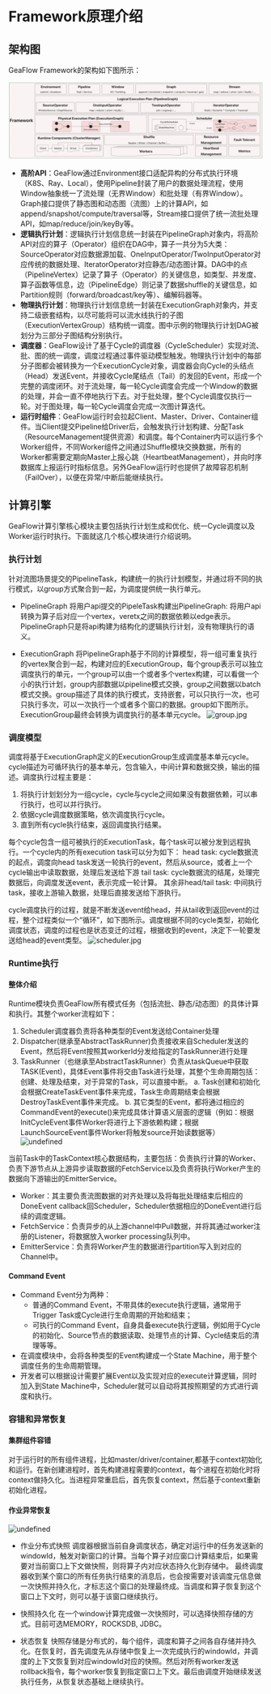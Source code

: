 # Framework原理介绍

## 架构图
GeaFlow Framework的架构如下图所示：

![framework_arch](../../static/img/framework_arch_new.png)
* **高阶API**：GeaFlow通过Environment接口适配异构的分布式执行环境（K8S、Ray、Local），使用Pipeline封装了用户的数据处理流程，使用Window抽象统一了流处理（无界Window）和批处理（有界Window）。Graph接口提供了静态图和动态图（流图）上的计算API，如append/snapshot/compute/traversal等，Stream接口提供了统一流批处理API，如map/reduce/join/keyBy等。
* **逻辑执行计划**：逻辑执行计划信息统一封装在PipelineGraph对象内，将高阶API对应的算子（Operator）组织在DAG中，算子一共分为5大类：SourceOperator对应数据源加载、OneInputOperator/TwoInputOperator对应传统的数据处理、IteratorOperator对应静态/动态图计算。DAG中的点（PipelineVertex）记录了算子（Operator）的关键信息，如类型、并发度、算子函数等信息，边（PipelineEdge）则记录了数据shuffle的关键信息，如Partition规则（forward/broadcast/key等）、编解码器等。
* **物理执行计划**：物理执行计划信息统一封装在ExecutionGraph对象内，并支持二级嵌套结构，以尽可能将可以流水线执行的子图（ExecutionVertexGroup）结构统一调度。图中示例的物理执行计划DAG被划分为三部分子图结构分别执行。
* **调度器**：GeaFlow设计了基于Cycle的调度器（CycleScheduler）实现对流、批、图的统一调度，调度过程通过事件驱动模型触发。物理执行计划中的每部分子图都会被转换为一个ExecutionCycle对象，调度器会向Cycle的头结点（Head）发送Event，并接收Cycle尾结点（Tail）的发回的Event，形成一个完整的调度闭环。对于流处理，每一轮Cycle调度会完成一个Window的数据的处理，并会一直不停地执行下去。对于批处理，整个Cycle调度仅执行一轮。对于图处理，每一轮Cycle调度会完成一次图计算迭代。
* **运行时组件**：GeaFlow运行时会拉起Client、Master、Driver、Container组件。当Client提交Pipeline给Driver后，会触发执行计划构建、分配Task（ResourceManagement提供资源）和调度。每个Container内可以运行多个Worker组件，不同Worker组件之间通过Shuffle模块交换数据，所有的Worker都需要定期向Master上报心跳（HeartbeatManagement），并向时序数据库上报运行时指标信息。另外GeaFlow运行时也提供了故障容忍机制（FailOver），以便在异常/中断后能继续执行。

## 计算引擎
GeaFlow计算引擎核心模块主要包括执行计划生成和优化、统一Cycle调度以及Worker运行时执行。下面就这几个核心模块进行介绍说明。

### 执行计划
针对流图场景提交的PipelineTask，构建统一的执行计划模型，并通过将不同的执行模式，以group方式聚合到一起，为调度提供统一执行单元。

* PipelineGraph
  将用户api提交的PipeleTask构建出PipelineGraph: 将用户api转换为算子后对应一个vertex，veretx之间的数据依赖以edge表示。PipelineGraph只是将api构建为结构化的逻辑执行计划，没有物理执行的语义。

* ExecutionGraph
  将PipelineGraph基于不同的计算模型，将一组可重复执行的vertex聚合到一起，构建对应的ExecutionGroup，每个group表示可以独立调度执行的单元，一个group可以由一个或者多个vertex构建，可以看做一个小的执行计划，group内部数据以pipeline模式交换，group之间数据以batch模式交换。group描述了具体的执行模式，支持嵌套，可以只执行一次，也可只执行多次，可以一次执行一个或者多个窗口的数据。group如下图所示。
  ExecutionGroup最终会转换为调度执行的基本单元cycle。
  ![group.jpg](../../static/img/framework_dag.jpeg)

### 调度模型
调度将基于ExecutionGraph定义的ExecutionGroup生成调度基本单元cycle。cycle描述为可循环执行的基本单元，包含输入，中间计算和数据交换，输出的描述。调度执行过程主要是：
1. 将执行计划划分为一组cycle，cycle与cycle之间如果没有数据依赖，可以串行执行，也可以并行执行。
2. 依据cycle调度数据策略，依次调度执行cycle。
3. 直到所有cycle执行结束，返回调度执行结果。

每个cycle包含一组可被执行的ExecutionTask，每个task可以被分发到远程执行。一个cycle内的所有execution task可以分为如下：
head task: cycle数据流的起点，调度向head task发送一轮执行的event，然后从source，或者上一个cycle输出中读取数据，处理后发送给下游
tail task: cycle数据流的结尾，处理完数据后，向调度发送event，表示完成一轮计算。
其余非head/tail task: 中间执行task，接收上游输入数据，处理后直接发送给下游执行。

cycle调度执行的过程，就是不断发送event给head，并从tail收到返回event的过程，整个过程类似一个“循环”，如下图所示。调度根据不同的cycle类型，初始化调度状态，调度的过程也是状态变迁的过程，根据收到的event，决定下一轮要发送给head的event类型。
![scheduler.jpg](../../static/img/framework_cyle.jpeg)

### Runtime执行
#### 整体介绍
Runtime模块负责GeaFlow所有模式任务（包括流批、静态/动态图）的具体计算和执行。其整个worker流程如下：
1. Scheduler调度器负责将各种类型的Event发送给Container处理
2. Dispatcher(继承至AbstractTaskRunner)负责接收来自Scheduler发送的Event，然后将Event按照其workerId分发给指定的TaskRunner进行处理
3. TaskRunner（也继承至AbstractTaskRunner）负责从taskQueue中获取TASK(Event)，具体Event事件将交由Task进行处理，其整个生命周期包括：创建、处理及结束，对于异常的Task，可以直接中断。
   a. Task创建和初始化会根据CreateTaskEvent事件来完成，Task生命周期结束会根据DestroyTaskEvent事件来完成。
   b. 其它类型的Event，都将通过相应的CommandEvent的execute()来完成具体计算语义层面的逻辑（例如：根据InitCycleEvent事件Worker将进行上下游依赖构建；根据LaunchSourceEvent事件Worker将触发source开始读数据等）
   ![undefined](../../static/img/framework_scheduler.png)

当前Task中的TaskContext核心数据结构，主要包括：负责执行计算的Worker、负责下游节点从上游异步读取数据的FetchService以及负责将执行Worker产生的数据向下游输出的EmitterService。
* Worker：其主要负责流图数据的对齐处理以及将每批处理结束后相应的DoneEvent callback回Scheduler，Scheduler依据相应的DoneEvent进行后续的调度逻辑。
* FetchService：负责异步的从上游channel中Pull数据，并将其通过worker注册的Listener，将数据放入worker processing队列中。
* EmitterService：负责将Worker产生的数据进行partition写入到对应的Channel中。

#### Command Event
* Command Event分为两种：
    * 普通的Command Event，不带具体的execute执行逻辑，通常用于Trigger Task或Cycle进行生命周期的开始和结束；
    * 可执行的Command Event，自身具备execute执行逻辑，例如用于Cycle的初始化、Source节点的数据读取、处理节点的计算、Cycle结束后的清理等等。
* 在调度模块中，会将各种类型的Event构建成一个State Machine，用于整个调度任务的生命周期管理。
* 开发者可以根据设计需要扩展Event以及实现对应的execute计算逻辑，同时加入到State Machine中，Scheduler就可以自动将其按照期望的方式进行调度和执行。

### 容错和异常恢复
#### 集群组件容错
对于运行时的所有组件进程，比如master/driver/container,都基于context初始化和运行。在新创建进程时，首先构建进程需要的context，每个进程在初始化时将context做持久化。当进程异常重启后，首先恢复context，然后基于context重新初始化进程。

#### 作业异常恢复
![undefined](../../static/img/framework_failover.jpeg)
* 作业分布式快照
  调度器根据当前自身调度状态，确定对运行中的任务发送新的windowId，触发对新窗口的计算。当每个算子对应窗口计算结束后，如果需要对当前窗口上下文做快照，则将算子内对应状态持久化到存储中。
  最终调度器收到某个窗口的所有任务执行结束的消息后，也会按需要对该调度元信息做一次快照并持久化，才标志这个窗口的处理最终成。当调度和算子恢复到这个窗口上下文时，则可以基于该窗口继续执行。

* 快照持久化
  在一个window计算完成做一次快照时，可以选择快照存储的方式。目前可选MEMORY，ROCKSDB, JDBC。

* 状态恢复
  快照存储是分布式的，每个组件，调度和算子之间各自存储并持久化。在恢复时，首先调度先从存储中恢复上一次完成执行的windowId，并调度的上下文恢复到对应windowId对应的快照。然后对所有worker发送rollback指令，每个worker恢复到指定窗口上下文。最后由调度开始继续发送执行任务，从恢复状态基础上继续执行。
